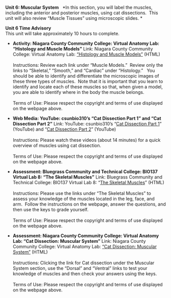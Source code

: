 **Unit 6: Muscular System** <span id="6"></span> 
*In this section, you will label the muscles, including the anterior and
posterior muscles, using cat dissections.  This unit will also review
“Muscle Tissues” using microscopic slides. *

**Unit 6 Time Advisory**  
This unit will take approximately 10 hours to complete.

-   **Activity: Niagara County Community College: Virtual Anatomy Lab:
    “Histology and Muscle Models”**
    Link: Niagara County Community College: Virtual Anatomy Lab:
    [“Histology and Muscle
    Models”](http://www.niagaracc.suny.edu/academics/shm/val/muscle.html)
    (HTML)  
        
     Instructions: Review each link under “Muscle Models.”  Review only
    the links to “Skeletal,” “Smooth,” and “Cardiac” under
    “Histology.”   You should be able to identify and differentiate the
    microscopic images of these three types of muscles.  Note that it is
    important that you learn to identify and locate each of these
    muscles so that, when given a model, you are able to identify where
    in the body the muscle belongs.  
        
     Terms of Use: Please respect the copyright and terms of use
    displayed on the webpage above.

-   **Web Media: YouTube: csunbio310’s “Cat Dissection Part 1” and “Cat
    Dissection Part 2”**
    Link: YouTube: csunbio310’s “[Cat Dissection Part
    1](http://www.youtube.com/watch?v=I1PWD54QSRs&feature=related)”
    (YouTube) and “[Cat Dissection Part
    2](http://www.youtube.com/watch?v=MkNBo7-OsSI&feature=related)”
    (YouTube)  
        
     Instructions: Please watch these videos (about 14 minutes) for a
    quick overview of muscles using cat dissection.    
        
     Terms of Use: Please respect the copyright and terms of use
    displayed on the webpage above.

-   **Assessment: Bluegrass Community and Technical College: BIO137
    Virtual Lab 8: “The Skeletal Muscles”**
    Link: Bluegrass Community and Technical College: BIO137 Virtual Lab
    8: “[The Skeletal
    Muscles](http://district.bluegrass.kctcs.edu/rmccane0001/shared_files/bio137website/BIO137/137Lab8/Lab8.html)”
    (HTML)  
        
     Instructions: Please use the links under “The Skeletal Muscles” to
    assess your knowledge of the muscles located in the leg, face, and
    arm.  Follow the instructions on the webpage, answer the questions,
    and then use the keys to grade yourself.  
        
     Terms of Use: Please respect the copyright and terms of use
    displayed on the webpage above.

-   **Assessment: Niagara County Community College: Virtual Anatomy Lab:
    “Cat Dissection: Muscular System”**
    Link: Niagara County Community College: Virtual Anatomy Lab: [“Cat
    Dissection: Muscular
    System”](http://www.niagaracc.suny.edu/academics/shm/val/links.html)
    (HTML)  
        
     Instructions: Clicking the link for Cat dissection under the
    Muscular System section, use the “Dorsal” and “Ventral” links to
    test your knowledge of muscles and then check your answers using the
    keys.   
        
     Terms of Use: Please respect the copyright and terms of use
    displayed on the webpage above.



